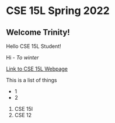 # CSE 15L Spring 2022

## Welcome Trinity!

Hello CSE 15L Student!

Hi - *To winter*

[Link to CSE 15L Webpage](https://trinnnn.github.io/CSE-15l/)

This is a list of things
* 1
* 2

1. CSE 15l
1. CSE 12

